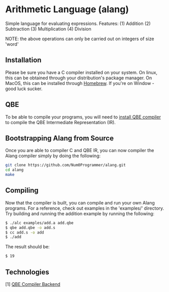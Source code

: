 # Arithmetic Language (alang)

Simple language for evaluating expressions. Features:
(1) Addition
(2) Subtraction
(3) Multiplication
(4) Division

NOTE: the above operations can only be carried out on integers of size 'word'


## Installation
Please be sure you have a C compiler installed on your system. On linux, this can be obtained
through your distribution's package manager. On MacOS, this can be installed through
[Homebrew](https://brew.sh/). If you're on Window - good luck sucker.

## QBE
To be able to compile your programs, you will need to
[install QBE compiler](https://c9x.me/compile/) to compile the QBE Intermediate Representation
(IR).

## Bootstrapping Alang from Source
Once you are able to compiler C and QBE IR, you can now compiler the Alang compiler simply by doing
the following:
```sh
git clone https://github.com/Num0Programmer/alang.git
cd alang
make
```

## Compiling
Now that the compiler is built, you can compile and run your own Alang programs. For a reference,
check out examples in the 'examples/' directory. Try building and running the addition example by
running the following:
```sh
$ ./alc examples/add.a add.qbe
$ qbe add.qbe -o add.s
$ cc add.s -o add
$ ./add
```
The result should be:
```sh
$ 19
```


## Technologies
[1] [QBE Compiler Backend](https://c9x.me/compile/)
